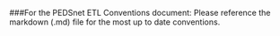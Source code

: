 ###For the PEDSnet ETL Conventions document:
Please reference the markdown (.md) file for the most up to date conventions.
